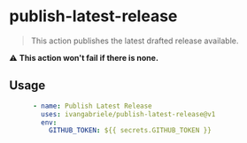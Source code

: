 # publish-latest-release

> This action publishes the latest drafted release available.

⚠️ **This action won't fail if there is none.**

## Usage

```yml
      - name: Publish Latest Release
        uses: ivangabriele/publish-latest-release@v1
        env:
          GITHUB_TOKEN: ${{ secrets.GITHUB_TOKEN }}
```
